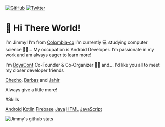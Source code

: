 <p>
	<a href="https://github.com/jimmyale3102"><img src="https://img.shields.io/github/followers/jimmyale3102.svg?label=GitHub&style=social" alt="GitHub"></a>
	<a href="https://twitter.com/https://twitter.com/jimmyale3201"><img src="https://img.shields.io/twitter/follow/jimmyale3201?label=Twitter&style=social" alt="Twitter"></a>
</p>

# 👋 Hi There World!

I’m Jimmy! I’m from [Colombia-co](https://www.google.com/maps/place/Colombia/@4,-72z/)
I’m currently 💻 studying computer science 👨‍💻... My occupation is Android Developer. I’m passionate in my work and am always eager to learn more!

I'm [BoyaConf](https://boyaconf.com/) Co-Founder & Co-Organizer ✌🏼 and... I'd like you all to meet my closer developer friends

[Checho](https://github.com/Sarl23), [Barbas](https://github.com/judagonsa) and [Jahir](https://github.com/jahirfiquitiva)

Always give a little more!

#Skills

[Android](https://img.shields.io/badge/Android-white?style=for-the-badge&logo=android&logoColor=fff&color=616161)
[Kotlin](https://img.shields.io/badge/Kotlin-white?style=for-the-badge&logo=kotlin&logoColor=fff&color=616161)
[Firebase](https://img.shields.io/badge/Firebase-white?style=for-the-badge&logo=firebase&logoColor=fff&color=616161)
[Java](https://img.shields.io/badge/Java-white?style=for-the-badge&logo=java&logoColor=fff&color=616161)
[HTML](https://img.shields.io/badge/HTML-white?style=for-the-badge&logo=html&logoColor=fff&color=616161)
[JavaScript](https://img.shields.io/badge/JavaScript-white?style=for-the-badge&logo=javascript&logoColor=fff&color=616161)

![Jimmy's github stats](https://github-readme-stats.vercel.app/api?username=jimmyale3102&show_icons=true&theme=radical)

